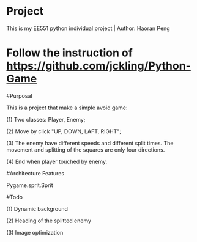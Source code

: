 # Project
This is my EE551 python individual project | Author: Haoran Peng

# Follow the instruction of https://github.com/jckling/Python-Game

#Purposal


This is a project that make a simple avoid game:

(1) Two classes: Player, Enemy;

(2) Move by click "UP, DOWN, LAFT, RIGHT";

(3) The enemy have different speeds and different split times. The movement and splitting of the squares are only four directions.

(4) End when player touched by enemy.

#Architecture Features


Pygame.sprit.Sprit


#Todo


(1) Dynamic background

(2) Heading of the splitted enemy

(3) Image optimization
 
